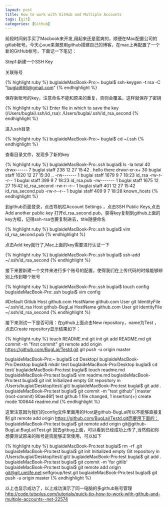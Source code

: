 ```yaml
---
layout: post
title: How to work with GitHub and Multiple Accounts
tags: [git]
categories: [Github]
---
```



前段时间剁手买了Macbook来开发,用起来还是蛮爽的，顺便在Mac配置公司的gitlab帐号。今天心xue来潮想用github搭建自己的博客，在mac上再配置了一个新的GitHub帐号，下面记一下笔记：

Step1:新建一个SSH Key

关联账号

{% highlight ruby %}
buglaideMacBook-Pro:~ buglai$ ssh-keygen -t rsa -C "buglai666@gmail.com"
{% endhighlight %}

保存新账号的key，注意命名不能和原来的重复，否则会覆盖，这样就保存了密钥

{% highlight ruby %}
Enter file in which to save the key (/Users/buglai/.ssh/id_rsa): /Users/buglai/.ssh/id_rsa_second
{% endhighlight %}

进入ssh目录

{% highlight ruby %}
buglaideMacBook-Pro:~ buglai$ cd ~/.ssh
{% endhighlight %}


查看目录文件，发现多了新的key

{% highlight ruby %}
buglaideMacBook-Pro:.ssh buglai$ ls -la
total 40
drwx------ 7 buglai staff 238 12 27 15:42 .
hello there
drwxr-xr-x+ 30 buglai staff 1020 12 27 15:30 ..
-rw------- 1 buglai staff 1679 9 7 18:23 id_rsa
-rw-r--r-- 1 buglai staff 399 9 7 18:23 id_rsa.pub
-rw------- 1 buglai staff 1675 12 27 15:42 id_rsa_second
-rw-r--r-- 1 buglai staff 401 12 27 15:42 id_rsa_second.pub
-rw-r--r-- 1 buglai staff 409 9 7 18:28 known_hosts
{% endhighlight %}


到github页面登录，点击导航栏Account Settings ，点击SSH Public Keys,点击Add another public key
打开d_rsa_second.pub，获得key复制到github上面的key方框，记得ssh-rsa也要复制进去，title随便命名

{% highlight ruby %}
buglaideMacBook-Pro:.ssh buglai$ vim id_rsa_second.pub
{% endhighlight %}

点击Add key就行了,Mac上面的key需要进行认证一下

{% highlight ruby %}
buglaideMacBook-Pro:.ssh buglai$ ssh-add ~/.ssh/id_rsa_second
{% endhighlight %}


接下来要新建一个文件来进行多个账号的配置，使得我们在上传代码的时候能够辨别上传到哪个账号


{% highlight ruby %}
buglaideMacBook-Pro:.ssh buglai$ touch config
buglaideMacBook-Pro:.ssh buglai$ vim config

#Default Gitlub
Host github.com
HostName github.com
User git
IdentityFile ~/.ssh/id_rsa
Host github-BugLai
HostName github.com
User git
IdentityFile ~/.ssh/id_rsa_second
{% endhighlight %}


接下来测试一下是否可用：在github上面点击New repository，name为Test ，点击Create repository显示结果如下：

{% highlight ruby %}
touch README.md
git init
git add README.md
git commit -m "first commit"
git remote add origin https://github.com/BugLai/Testd.git
git push -u origin master

buglaideMacBook-Pro:~ buglai$ cd Desktop/
buglaideMacBook-Pro:Desktop buglai$ mkdir test
buglaideMacBook-Pro:Desktop buglai$ cd test/
buglaideMacBook-Pro:test buglai$ touch readme.md
buglaideMacBook-Pro:test buglai$ vim readme.md
buglaideMacBook-Pro:test buglai$ git init
Initialized empty Git repository in /Users/buglai/Desktop/test/.git/
buglaideMacBook-Pro:test buglai$ git add .
buglaideMacBook-Pro:test buglai$ git commit -m "test github"
[master (root-commit) 90ae46f] test github
1 file changed, 1 insertion(+)
create mode 100644 readme.md
{% endhighlight %}


这里注意因为我们的config文件里面用的Host是github-BugLai所以不能够直接复制
git remote add origin https://github.com/BugLai/Testd.git而要用下面的：
buglaideMacBook-Pro:test buglai$ git remote add origin git@github-BugLai:BugLai/Test.git
回去gitbug上面，可以看到已经成功上传了,当然假如你想要测试原来的账号是否能够正常使用，可以如下

{% highlight ruby %}
buglaideMacBook-Pro:test buglai$ rm -rf .git
buglaideMacBook-Pro:test buglai$ git init
Initialized empty Git repository in /Users/buglai/Desktop/test/.git/
buglaideMacBook-Pro:test buglai$ git add .
buglaideMacBook-Pro:test buglai$ git commit -m 'for gitlib'
buglaideMacBook-Pro:test buglai$ git remote add origin git@git.umlife.net:selfgroup/test.git
buglaideMacBook-Pro:test buglai$ git push -u origin master
{% endhighlight %}

以上也显示成功了，以上成功演示了同一电脑的多github账号管理
http://code.tutsplus.com/tutorials/quick-tip-how-to-work-with-github-and-multiple-accounts--net-22574
